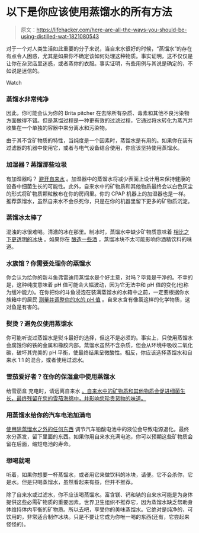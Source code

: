 # 以下是你应该使用蒸馏水的所有方法

> 原文：<https://lifehacker.com/here-are-all-the-ways-you-should-be-using-distilled-wat-1821080543>

对于一个对人类生活如此重要的分子来说，当自来水很好的时候，“蒸馏水”的存在有点令人困惑，尤其是如果你不确定该如何处理这种物质。事实证明，这不仅仅是让你在杂货店里迷惑，或者蒸你的衣服。事实证明，有些用例与其说是确定的，不如说是迷信的。

Watch

### **蒸馏水非常纯净**

因此，你可能会认为你的 Brita pitcher 在去除所有杂质、毒素和其他不良污染物方面做得不错。但是蒸馏过程是一种更有效的过滤过程，它通过将水转化为蒸汽并收集在一个单独的容器中来分离水和污染物。

由于其不含矿物质的特性，当纯度是一个因素时，蒸馏水是有用的。如果你在装有过滤器的机器中使用它，或者与电气设备结合使用，你应该坚持使用蒸馏水。

### **加湿器？蒸馏那些垃圾**

有加湿器吗？ [避开自来水](https://www.mayoclinic.org/diseases-conditions/common-cold/in-depth/humidifiers/art-20048021?pg=2) 。加湿器中的蒸馏水将减少表面上设计用来保持健康的设备中细菌生长的可能性。此外，自来水中的矿物质和其他物质最终会以白色灰尘的形式将矿物质颗粒散布在你的房间里。你的 CPAP 机器上的加湿器也是一样。推荐蒸馏水，虽然自来水不会杀死你，只是在你的机器里留下更多的矿物质沉淀。

### **蒸馏冰太棒了**

混浊的冰很难喝。清澈的冰在那里。制冰时，蒸馏水中缺少矿物质意味着 [相比之下更透明的冰块](https://van.physics.illinois.edu/qa/listing.php?id=1726) 。如果你在 [酿造一些酒](https://www.epicurious.com/expert-advice/how-to-make-clear-ice-cubes-at-home-for-cocktails-article) ，蒸馏冰块不太可能影响你酒精饮料的味道。

### **水族馆？你需要处理你的蒸馏水**

你会认为给你的新斗鱼弗雷迪用蒸馏水是个好主意，对吗？毕竟是干净的。不幸的是，这种纯度意味着 pH 值可能会大幅波动，因为它无法中和 pH 值的变化(也称为缓冲能力)。在你把你的斗鱼浸泡在装满蒸馏水的水箱中之前，一定要根据你水族箱中的居民 [测量并调整你的水的 pH 值](https://www.algone.com/adjust-ph-aquarium) 。自来水含有像氯这样的化学物质，这对鱼是有害的。

### **熨烫？避免仅使用蒸馏水**

你可能听说过蒸馏水是熨斗最好的选择，但这不是必须的。事实上，只使用蒸馏水会腐蚀你的铁的金属和橡胶内部。蒸馏水虽然不含杂质，但会从环境中吸收二氧化碳，破坏其完美的 pH 平衡，使最终结果呈微酸性。相反，你应该选择蒸馏水和自来水 1:1 的混合，或者使用过滤水。

### **雪茄爱好者？在你的保湿盒中使用蒸馏水**

给雪茄盒 充电时，请远离自来水 [。自来水中的矿物质和其他物质会促进细菌生长，最终残留在您的雪茄海绵中，并影响您珍贵货物的味道。](https://lifehacker.com/how-to-make-a-diy-humidor-for-your-cigars-1798506066)

### **用蒸馏水给你的汽车电池加满电**

[使用除蒸馏水之外的任何东西](http://www.popularmechanics.com/cars/how-to/a265/1608582/) 调节汽车铅酸电池中的液位会导致电源退化。最终水分蒸发，留下里面的东西。如果你用自来水充满电池，你可以预期这些矿物质会留在后面，缩短电池的寿命。

### **想喝就喝**

听着，如果你想要一杯蒸馏水，或者用它来做饮料的冰块，请便。它不会杀你，它是水。但是只喝蒸馏水，虽然看起来有益，但并不推荐。

除了自来水或过滤水，你不应该喝蒸馏水。富含镁、钙和钠的自来水可能是为身体提供这些必需矿物质的重要因素。世界卫生组织不推荐它，因为蒸馏水缺乏帮助身体维持体内平衡的矿物质。所以去吧，享受你的美味蒸馏水。它绝对是纯净的，可饮用的，非常适合制作冰块。只是不要让它成为你唯一喝的东西(还有，它尝起来怪怪的)。